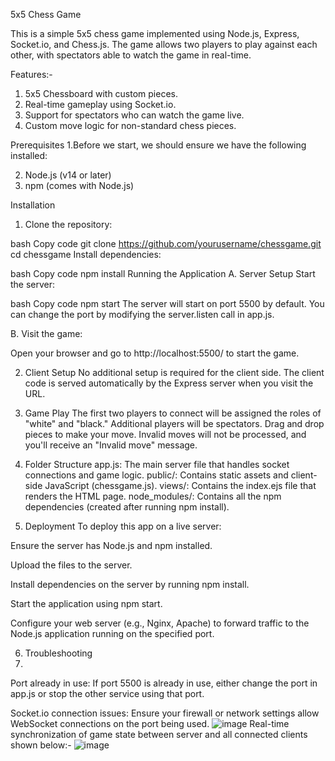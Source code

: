 5x5 Chess Game

This is a simple 5x5 chess game implemented using Node.js, Express, Socket.io, and Chess.js. The game allows two players to play against each other, with spectators able to watch the game in real-time.

Features:-
1. 5x5 Chessboard with custom pieces.
2. Real-time gameplay using Socket.io.
3. Support for spectators who can watch the game live.
4. Custom move logic for non-standard chess pieces.

Prerequisites
1.Before we start,  we should ensure we have the following installed:

2. Node.js (v14 or later)
3. npm (comes with Node.js)

Installation
1. Clone the repository:

bash
Copy code
git clone https://github.com/yourusername/chessgame.git
cd chessgame
Install dependencies:

bash
Copy code
npm install
Running the Application
A. Server Setup
Start the server:

bash
Copy code
npm start
The server will start on port 5500 by default. You can change the port by modifying the server.listen call in app.js.

B. Visit the game:

Open your browser and go to http://localhost:5500/ to start the game.

2. Client Setup
No additional setup is required for the client side. The client code is served automatically by the Express server when you visit the URL.

3. Game Play
The first two players to connect will be assigned the roles of "white" and "black."
Additional players will be spectators.
Drag and drop pieces to make your move. Invalid moves will not be processed, and you'll receive an "Invalid move" message.
4. Folder Structure
app.js: The main server file that handles socket connections and game logic.
public/: Contains static assets and client-side JavaScript (chessgame.js).
views/: Contains the index.ejs file that renders the HTML page.
node_modules/: Contains all the npm dependencies (created after running npm install).
5. Deployment
To deploy this app on a live server:

Ensure the server has Node.js and npm installed.

Upload the files to the server.

Install dependencies on the server by running npm install.


Start the application using npm start.

Configure your web server (e.g., Nginx, Apache) to forward traffic to the Node.js application running on the specified port.

6. Troubleshooting
7. 
Port already in use: If port 5500 is already in use, either change the port in app.js or stop the other service using that port.

Socket.io connection issues: Ensure your firewall or network settings allow WebSocket connections on the port being used.
![image](https://github.com/user-attachments/assets/3c64ad9c-3d69-459a-ab9a-53b491bff8ac)
Real-time synchronization of game state between server and all connected clients shown below:-
![image](https://github.com/user-attachments/assets/065e2ba5-a2ff-453a-8f7d-c623a65e9d2f)







